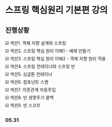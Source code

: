 # 스프링 핵심원리 기본편 강의

## 진행상황
☑️ 섹션1. 객체 지향 설계와 스프링   
☑️ 섹션2. 스프링 핵심 원리 이해1 - 예제 만들기   
☑️ 섹션3. 스프링 핵심 원리 이해2 - 객체 지향 원리 적용   
☑️ 섹션4. 스프링 컨테이너와 스프링 빈   
☑️ 섹션5. 싱글톤 컨테이너   
☑️ 섹션6. 컴포넌트 스캔   
☑️ 섹션7. 의존관계 자동주입    
☑️ 섹션8. 빈 생명주기 콜백    
☑️ 섹션9. 빈 스코프  

### 05.31 
